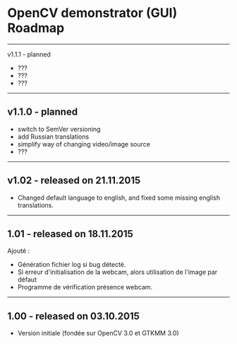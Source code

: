 # OpenCV demonstrator (GUI) Roadmap

---

v1.1.1 - planned

- ???
- ???
- ???

---

## v1.1.0 - planned

- switch to SemVer versioning
- add Russian translations
- simplify way of changing video/image source
- ???

---

## v1.02 - released on 21.11.2015

- Changed default language to english, and fixed some missing english translations.

---

## 1.01 - released on 18.11.2015

Ajouté :

- Génération fichier log si bug détecté.
- Si erreur d'initialisation de la webcam, alors utilisation de l'image par défaut
- Programme de vérification présence webcam.

---

## 1.00 - released on 03.10.2015

- Version initiale (fondée sur OpenCV 3.0 et GTKMM 3.0)
